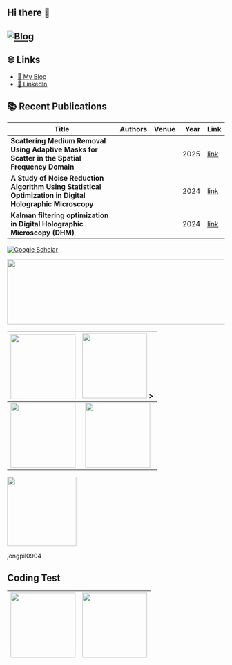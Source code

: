 ## Hi there 👋


[![Blog](https://img.shields.io/badge/Blog-Visit%20My%20Blog-blue?style=for-the-badge&logo=google-chrome)](https://your-blog-url.com)
---
## 🌐 Links
- [📖 My Blog](https://your-blog-url.com)
- [💼 LinkedIn](https://www.linkedin.com/in/your-id)


## 📚 Recent Publications
<!-- SCHOLAR:START -->
| Title | Authors | Venue | Year | Link |
|---|---|---|---:|---|
| **Scattering Medium Removal Using Adaptive Masks for Scatter in the Spatial Frequency Domain** |  |  | 2025 | [link](https://scholar.google.com/scholar?q=Scattering+Medium+Removal+Using+Adaptive+Masks+for+Scatter+in+the+Spatial+Frequency+Domain) |
| **A Study of Noise Reduction Algorithm Using Statistical Optimization in Digital Holographic Microscopy** |  |  | 2024 | [link](https://scholar.google.com/scholar?q=A+Study+of+Noise+Reduction+Algorithm+Using+Statistical+Optimization+in+Digital+Holographic+Microscopy) |
| **Kalman filtering optimization in Digital Holographic Microscopy (DHM)** |  |  | 2024 | [link](https://scholar.google.com/scholar?q=Kalman+filtering+optimization+in+Digital+Holographic+Microscopy+(DHM)) |
<!-- SCHOLAR:END -->










[![Google Scholar](https://img.shields.io/badge/Google%20Scholar-Profile-blue?logo=googlescholar&style=for-the-badge)](https://scholar.google.com/citations?user=O-3pYeQAAAAJ)

<img src="https://github-readme-stats.vercel.app/api/top-langs/?username=Jongpil0911&layout=compact&theme=radical" height=150 width="700"/>

| <img src="https://github-readme-stats.vercel.app/api/top-langs/?username=Jongpil0911&layout=compact&theme=radical" height=150 > | <img src="https://leetcard.jacoblin.cool/YOUR_ID?theme=dark&ext=heatmap&animation=true" height="150"> > |
|:---:|:---:|
| <img src="https://github-readme-stats.vercel.app/api?username=Jongpil0911&show_icons=true&theme=radical" height=150 > | <img src="http://mazassumnida.wtf/api/v2/generate_badge?boj=jongpil0911@naver.com" height=150 > |
<a href="https://leetcode.com/jongpil0904/">
  <img src="https://leetcard.jacoblin.cool/YOUR_ID?theme=dark&ext=heatmap&animation=true" height="160"/>
</a>

jongpil0904







## Coding Test
| <img src="https://github-readme-stats.vercel.app/api?username=Jongpil0911&show_icons=true&theme=radical" height=150 > | <img src="http://mazassumnida.wtf/api/v2/generate_badge?boj=jongpil0911@naver.com" height=150 > |
|:---:|:---:|



<!--


**Jongpil0911/Jongpil0911** is a ✨ _special_ ✨ repository because its `README.md` (this file) appears on your GitHub profile.

Here are some ideas to get you started:

- 🔭 I’m currently working on ...
- 🌱 I’m currently learning ...
- 👯 I’m looking to collaborate on ...
- 🤔 I’m looking for help with ...
- 💬 Ask me about ...
- 📫 How to reach me: ...
- 😄 Pronouns: ...
- ⚡ Fun fact: ...
-->

